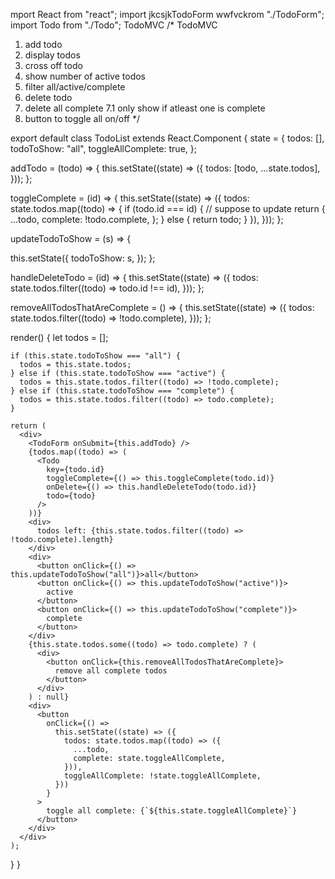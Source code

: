 mport React from "react";
import jkcsjkTodoForm wwfvckrom "./TodoForm";
import Todo from "./Todo";
TodoMVC
/\*
TodoMVC

1. add todo
2. display todos
3. cross off todo
4. show number of active todos
5. filter all/active/complete
6. delete todo
7. delete all complete
   7.1 only show if atleast one is complete
8. button to toggle all on/off
   \*/

export default class TodoList extends React.Component {
state = {
todos: [],
todoToShow: "all",
toggleAllComplete: true,
};

addTodo = (todo) => {
this.setState((state) => ({
todos: [todo, ...state.todos],
}));
};

toggleComplete = (id) => {
this.setState((state) => ({
todos: state.todos.map((todo) => {
if (todo.id === id) {
// suppose to update
return {
...todo,
complete: !todo.complete,
};
} else {
return todo;
}
}),
}));
};

updateTodoToShow = (s) => {

this.setState({
todoToShow: s,
});
};

handleDeleteTodo = (id) => {
this.setState((state) => ({
todos: state.todos.filter((todo) => todo.id !== id),
}));
};

removeAllTodosThatAreComplete = () => {
this.setState((state) => ({
todos: state.todos.filter((todo) => !todo.complete),
}));
};

render() {
let todos = [];

    if (this.state.todoToShow === "all") {
      todos = this.state.todos;
    } else if (this.state.todoToShow === "active") {
      todos = this.state.todos.filter((todo) => !todo.complete);
    } else if (this.state.todoToShow === "complete") {
      todos = this.state.todos.filter((todo) => todo.complete);
    }

    return (
      <div>
        <TodoForm onSubmit={this.addTodo} />
        {todos.map((todo) => (
          <Todo
            key={todo.id}
            toggleComplete={() => this.toggleComplete(todo.id)}
            onDelete={() => this.handleDeleteTodo(todo.id)}
            todo={todo}
          />
        ))}
        <div>
          todos left: {this.state.todos.filter((todo) => !todo.complete).length}
        </div>
        <div>
          <button onClick={() => this.updateTodoToShow("all")}>all</button>
          <button onClick={() => this.updateTodoToShow("active")}>
            active
          </button>
          <button onClick={() => this.updateTodoToShow("complete")}>
            complete
          </button>
        </div>
        {this.state.todos.some((todo) => todo.complete) ? (
          <div>
            <button onClick={this.removeAllTodosThatAreComplete}>
              remove all complete todos
            </button>
          </div>
        ) : null}
        <div>
          <button
            onClick={() =>
              this.setState((state) => ({
                todos: state.todos.map((todo) => ({
                  ...todo,
                  complete: state.toggleAllComplete,
                })),
                toggleAllComplete: !state.toggleAllComplete,
              }))
            }
          >
            toggle all complete: {`${this.state.toggleAllComplete}`}
          </button>
        </div>
      </div>
    );

}
}
